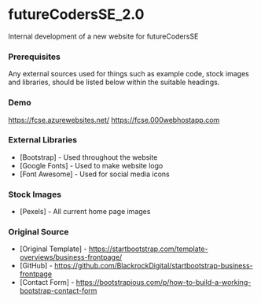 # futureCodersSE_2.0

Internal development of a new website for futureCodersSE

### Prerequisites

Any external sources used for things such as example code, stock images and libraries, should be listed below within the suitable headings.

### Demo

https://fcse.azurewebsites.net/ 
https://fcse.000webhostapp.com

### External Libraries
* [Bootstrap] - Used throughout the website
* [Google Fonts] - Used to make website logo
* [Font Awesome] - Used for social media icons

### Stock Images
* [Pexels] - All current home page images

### Original Source
* [Original Template] - https://startbootstrap.com/template-overviews/business-frontpage/
* [GitHub] - https://github.com/BlackrockDigital/startbootstrap-business-frontpage 
* [Contact Form] - https://bootstrapious.com/p/how-to-build-a-working-bootstrap-contact-form